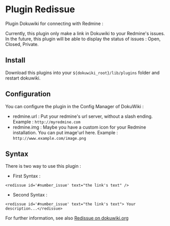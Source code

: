 # Plugin Redissue
Plugin Dokuwiki for connecting with Redmine :

Currently, this plugin only make a link in Dokuwiki to your Redmine's issues. In the future, this plugin will be able to display the status of issues : Open, Closed, Private.

## Install
Download this plugins into your ``${dokuwiki_root}/lib/plugins`` folder and restart dokuwiki.

## Configuration
You can configure the plugin in the Config Manager of DokuWiki :

* redmine.url : Put your redmine's url server, without a slash ending. Example : ``http://myredmine.com``
* redmine.img : Maybe you have a custom icon for your Redmine installation. You can put image'url here. Example : ``http://www.example.com/image.png``

## Syntax
There is two way to use this plugin :

* First Syntax :

``<redissue id='#number_issue' text="the link's text" /> ``
* Second Syntax :

``<redissue id='#number_issue' text="the link's text"> Your description...</redissue>``

For further information, see also [Redissue on dokuwiki.org](https://www.dokuwiki.org/plugin:redissue)
